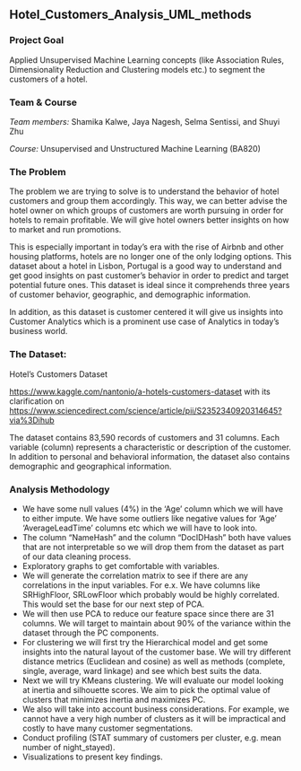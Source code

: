 ## Hotel_Customers_Analysis_UML_methods

### Project Goal
Applied Unsupervised Machine Learning concepts (like Association Rules, Dimensionality Reduction and Clustering models etc.) to segment the customers of a hotel.


### Team & Course

*Team members:* Shamika Kalwe, Jaya Nagesh, Selma Sentissi, and Shuyi Zhu

*Course:* Unsupervised and Unstructured Machine Learning (BA820)


### The Problem

The problem we are trying to solve is to understand the behavior of hotel customers and group them accordingly. This way, we can better advise the hotel owner on which groups of customers are worth pursuing in order for hotels to remain profitable. We will give hotel owners better insights on how to market and run promotions.

This is especially important in today’s era with the rise of Airbnb and other housing platforms, hotels are no longer one of the only lodging options. This dataset about a hotel in Lisbon, Portugal is a good way to understand and get good insights on past customer’s behavior in order to predict and target potential future ones. This dataset is ideal since it comprehends three years of customer behavior, geographic, and demographic information.

In addition, as this dataset is customer centered it will give us insights into Customer Analytics which is a prominent use case of Analytics in today’s business world.


### The Dataset:

Hotel’s Customers Dataset

https://www.kaggle.com/nantonio/a-hotels-customers-dataset with its clarification on https://www.sciencedirect.com/science/article/pii/S2352340920314645?via%3Dihub

The dataset contains 83,590 records of customers and 31 columns. Each variable (column) represents a characteristic or description of the customer. In addition to personal and behavioral information, the dataset also contains demographic and geographical information.


### Analysis Methodology

 - We have some null values (4%) in the ‘Age’ column which we will have to either impute. We have some outliers like negative values for ‘Age’ ‘AverageLeadTime’ columns etc which we will have to look into.
 - The column “NameHash” and the column “DocIDHash” both have values that are not interpretable so we will drop them from the dataset as part of our data cleaning process.
 - Exploratory graphs to get comfortable with variables.
 - We will generate the correlation matrix to see if there are any correlations in the input variables. For e.x. We have columns like SRHighFloor, SRLowFloor which probably would be highly correlated. This would set the base for our next step of PCA.
 - We will then use PCA to reduce our feature space since there are 31 columns. We will target to maintain about 90% of the variance within the dataset through the PC components.
 - For clustering we will first try the Hierarchical model and get some insights into the natural layout of the customer base. We will try different distance metrics (Euclidean and cosine) as well as methods (complete, single, average, ward linkage) and see which best suits the data.
 - Next we will try KMeans clustering. We will evaluate our model looking at inertia and silhouette scores. We aim to pick the optimal value of clusters that minimizes inertia and maximizes PC.
 - We also will take into account business considerations. For example, we cannot have a very high number of clusters as it will be impractical and costly to have many customer segmentations.
 - Conduct profiling (STAT summary of customers per cluster, e.g. mean number of night_stayed).
 - Visualizations to present key findings.
